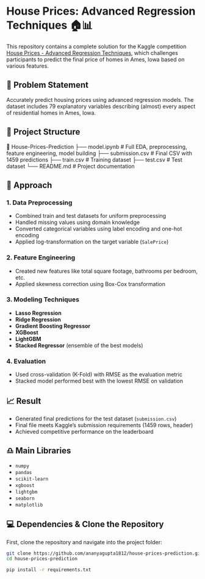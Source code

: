# House Prices: Advanced Regression Techniques 🏠📊

This repository contains a complete solution for the Kaggle competition [House Prices - Advanced Regression Techniques](https://www.kaggle.com/competitions/house-prices-advanced-regression-techniques), which challenges participants to predict the final price of homes in Ames, Iowa based on various features.

## 📌 Problem Statement

Accurately predict housing prices using advanced regression models. The dataset includes 79 explanatory variables describing (almost) every aspect of residential homes in Ames, Iowa.

## 📂 Project Structure
📁 House-Prices-Prediction
├── model.ipynb # Full EDA, preprocessing, feature engineering, model building
├── submission.csv # Final CSV with 1459 predictions
├── train.csv # Training dataset
├── test.csv # Test dataset
└── README.md # Project documentation


## 🧪 Approach

### 1. Data Preprocessing
- Combined train and test datasets for uniform preprocessing
- Handled missing values using domain knowledge
- Converted categorical variables using label encoding and one-hot encoding
- Applied log-transformation on the target variable (`SalePrice`)

### 2. Feature Engineering
- Created new features like total square footage, bathrooms per bedroom, etc.
- Applied skewness correction using Box-Cox transformation

### 3. Modeling Techniques
- **Lasso Regression**
- **Ridge Regression**
- **Gradient Boosting Regressor**
- **XGBoost**
- **LightGBM**
- **Stacked Regressor** (ensemble of the best models)

### 4. Evaluation
- Used cross-validation (K-Fold) with RMSE as the evaluation metric
- Stacked model performed best with the lowest RMSE on validation

## 📈 Result

- Generated final predictions for the test dataset (`submission.csv`)
- Final file meets Kaggle’s submission requirements (1459 rows, header)
- Achieved competitive performance on the leaderboard


## ♎ Main Libraries

- `numpy`
- `pandas`
- `scikit-learn`
- `xgboost`
- `lightgbm`
- `seaborn`
- `matplotlib`

## 💻 Dependencies & Clone the Repository

First, clone the repository and navigate into the project folder:

```bash
git clone https://github.com/ananyagupta1812/house-prices-prediction.git
cd house-prices-prediction

pip install -r requirements.txt
